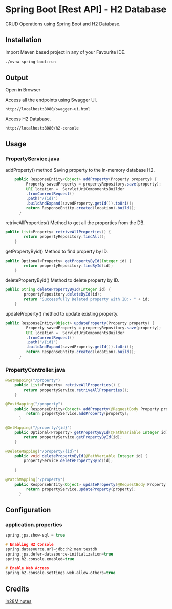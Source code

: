 # Spring Boot [Rest API] - H2 Database

CRUD Operations using Spring Boot and H2 Database.

## Installation

Import Maven based project in any of your Favourite IDE.

```bash
./mvnw spring-boot:run
```
## Output
Open in Browser

Access all the endpoints using Swagger UI.

```
http://localhost:8080/swagger-ui.html
```
Access H2 Database.

```
http://localhost:8080/h2-console
```
## Usage
### PropertyService.java
addProperty() method Saving property to the in-memory database H2.

```java
	public ResponseEntity<Object> addProperty(Property property) {
	     Property savedProperty = propertyRepository.save(property);
	     URI location =  ServletUriComponentsBuilder
	     .fromCurrentRequest()
	     .path("/{id}")
	     .buildAndExpand(savedProperty.getId()).toUri();
	     return ResponseEntity.created(location).build();
	  }
```

retriveAllProperties() Method to get all the properties from the DB.

```java
public List<Property> retriveAllProperties() {
		return propertyRepository.findAll();
	}
```

getPropertyByid() Method to find property by ID.

```java
public Optional<Property> getPropertyById(Integer id) {
	    return propertyRepository.findById(id);
	}
```

deletePropertyByid() Method to delete property by ID.

```java
public String deletePropertyById(Integer id) {
		propertyRepository.deleteById(id);
		return "Successfully Deleted property with ID:- " + id;
	}
```

updateProperty() method to update existing property.

```java
public ResponseEntity<Object> updateProperty(Property property) {
	     Property savedProperty = propertyRepository.save(property);
	     URI location =  ServletUriComponentsBuilder
	     .fromCurrentRequest()
	     .path("/{id}")
	     .buildAndExpand(savedProperty.getId()).toUri();
	     return ResponseEntity.created(location).build();
	  }
```

### PropertyController.java

```java
@GetMapping("/property")
	public List<Property> retriveAllProperties() {
		return propertyService.retriveAllProperties();
	}
```
```java
@PostMapping("/property")
	public ResponseEntity<Object> addProperty(@RequestBody Property property) {
	     return propertyService.addProperty(property);
	  }
```

```java
@GetMapping("/property/{id}")
	public Optional<Property> getPropertyById(@PathVariable Integer id) {
		return propertyService.getPropertyById(id);
	}
```

```java
@DeleteMapping("/property/{id}")
	public void deletePropertyById(@PathVariable Integer id) {
		propertyService.deletePropertyById(id);
		
	}
```

```java
@PatchMapping("/property")
	public ResponseEntity<Object> updateProperty(@RequestBody Property property) {
	     return propertyService.updateProperty(property);
	  }
```

## Configuration
### application.properties

```c
spring.jpa.show-sql = true

# Enabling H2 Console
spring.datasource.url=jdbc:h2:mem:testdb
spring.jpa.defer-datasource-initialization=true
spring.h2.console.enabled=true

# Enable Web Access
spring.h2.console.settings.web-allow-others=true
```
## Credits
[in28Minutes](https://www.udemy.com/user/in28minutes/)